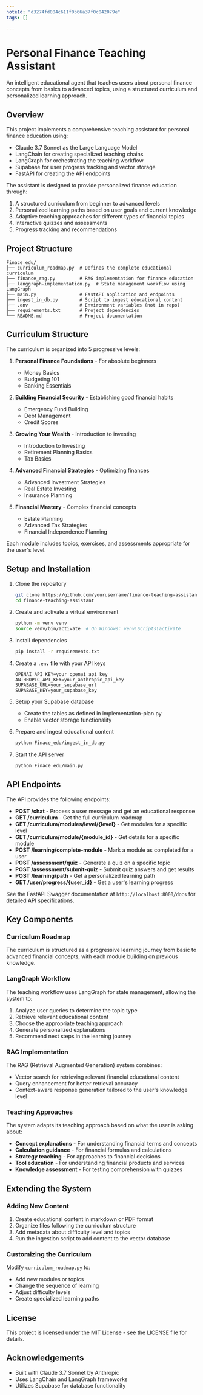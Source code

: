 ```yaml
---
noteId: "d3274fd004c611f0b66a37f0c042079e"
tags: []

---
```


# Personal Finance Teaching Assistant

An intelligent educational agent that teaches users about personal finance concepts from basics to advanced topics, using a structured curriculum and personalized learning approach.

## Overview

This project implements a comprehensive teaching assistant for personal finance education using:
- Claude 3.7 Sonnet as the Large Language Model
- LangChain for creating specialized teaching chains
- LangGraph for orchestrating the teaching workflow
- Supabase for user progress tracking and vector storage
- FastAPI for creating the API endpoints

The assistant is designed to provide personalized finance education through:
1. A structured curriculum from beginner to advanced levels
2. Personalized learning paths based on user goals and current knowledge
3. Adaptive teaching approaches for different types of financial topics
4. Interactive quizzes and assessments
5. Progress tracking and recommendations

## Project Structure

```
Finace_edu/
├── curriculum_roadmap.py  # Defines the complete educational curriculum
├── finance_rag.py         # RAG implementation for finance education
├── langgraph-implementation.py  # State management workflow using LangGraph
├── main.py                # FastAPI application and endpoints
├── ingest_in_db.py        # Script to ingest educational content
├── .env                   # Environment variables (not in repo)
├── requirements.txt       # Project dependencies
└── README.md              # Project documentation
```

## Curriculum Structure

The curriculum is organized into 5 progressive levels:

1. **Personal Finance Foundations** - For absolute beginners
   - Money Basics
   - Budgeting 101
   - Banking Essentials

2. **Building Financial Security** - Establishing good financial habits
   - Emergency Fund Building
   - Debt Management
   - Credit Scores

3. **Growing Your Wealth** - Introduction to investing
   - Introduction to Investing
   - Retirement Planning Basics
   - Tax Basics

4. **Advanced Financial Strategies** - Optimizing finances
   - Advanced Investment Strategies
   - Real Estate Investing
   - Insurance Planning

5. **Financial Mastery** - Complex financial concepts
   - Estate Planning
   - Advanced Tax Strategies
   - Financial Independence Planning

Each module includes topics, exercises, and assessments appropriate for the user's level.

## Setup and Installation

1. Clone the repository
   ```bash
   git clone https://github.com/yourusername/finance-teaching-assistant.git
   cd finance-teaching-assistant
   ```

2. Create and activate a virtual environment
   ```bash
   python -m venv venv
   source venv/bin/activate  # On Windows: venv\Scripts\activate
   ```

3. Install dependencies
   ```bash
   pip install -r requirements.txt
   ```

4. Create a `.env` file with your API keys
   ```
   OPENAI_API_KEY=your_openai_api_key
   ANTHROPIC_API_KEY=your_anthropic_api_key
   SUPABASE_URL=your_supabase_url
   SUPABASE_KEY=your_supabase_key
   ```

5. Setup your Supabase database
   - Create the tables as defined in implementation-plan.py
   - Enable vector storage functionality

6. Prepare and ingest educational content
   ```bash
   python Finace_edu/ingest_in_db.py
   ```

7. Start the API server
   ```bash
   python Finace_edu/main.py
   ```

## API Endpoints

The API provides the following endpoints:

- **POST /chat** - Process a user message and get an educational response
- **GET /curriculum** - Get the full curriculum roadmap
- **GET /curriculum/modules/level/{level}** - Get modules for a specific level
- **GET /curriculum/module/{module_id}** - Get details for a specific module
- **POST /learning/complete-module** - Mark a module as completed for a user
- **POST /assessment/quiz** - Generate a quiz on a specific topic
- **POST /assessment/submit-quiz** - Submit quiz answers and get results
- **POST /learning/path** - Get a personalized learning path
- **GET /user/progress/{user_id}** - Get a user's learning progress

See the FastAPI Swagger documentation at `http://localhost:8000/docs` for detailed API specifications.

## Key Components

### Curriculum Roadmap

The curriculum is structured as a progressive learning journey from basic to advanced financial concepts, with each module building on previous knowledge.

### LangGraph Workflow

The teaching workflow uses LangGraph for state management, allowing the system to:
1. Analyze user queries to determine the topic type
2. Retrieve relevant educational content
3. Choose the appropriate teaching approach
4. Generate personalized explanations
5. Recommend next steps in the learning journey

### RAG Implementation

The RAG (Retrieval Augmented Generation) system combines:
- Vector search for retrieving relevant financial educational content
- Query enhancement for better retrieval accuracy
- Context-aware response generation tailored to the user's knowledge level

### Teaching Approaches

The system adapts its teaching approach based on what the user is asking about:
- **Concept explanations** - For understanding financial terms and concepts
- **Calculation guidance** - For financial formulas and calculations
- **Strategy teaching** - For approaches to financial decisions
- **Tool education** - For understanding financial products and services
- **Knowledge assessment** - For testing comprehension with quizzes

## Extending the System

### Adding New Content

1. Create educational content in markdown or PDF format
2. Organize files following the curriculum structure
3. Add metadata about difficulty level and topics
4. Run the ingestion script to add content to the vector database

### Customizing the Curriculum

Modify `curriculum_roadmap.py` to:
- Add new modules or topics
- Change the sequence of learning
- Adjust difficulty levels
- Create specialized learning paths

## License

This project is licensed under the MIT License - see the LICENSE file for details.

## Acknowledgements

- Built with Claude 3.7 Sonnet by Anthropic
- Uses LangChain and LangGraph frameworks
- Utilizes Supabase for database functionality 
